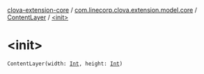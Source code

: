 [clova-extension-core](../../index.md) / [com.linecorp.clova.extension.model.core](../index.md) / [ContentLayer](index.md) / [&lt;init&gt;](./-init-.md)

# &lt;init&gt;

`ContentLayer(width: `[`Int`](https://kotlinlang.org/api/latest/jvm/stdlib/kotlin/-int/index.html)`, height: `[`Int`](https://kotlinlang.org/api/latest/jvm/stdlib/kotlin/-int/index.html)`)`